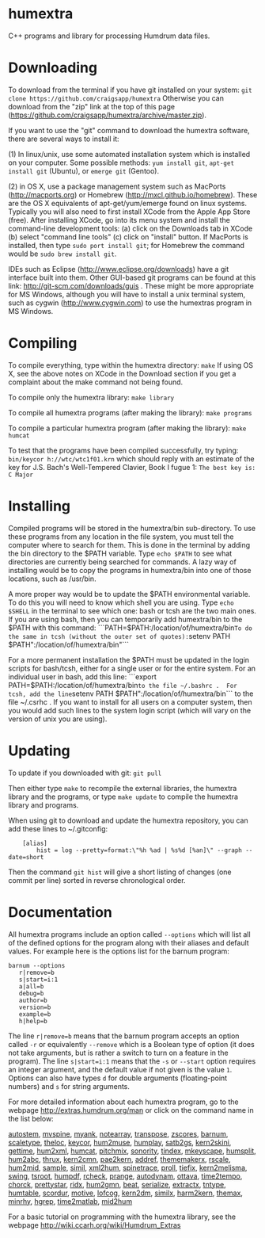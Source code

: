humextra
========

C++ programs and library for processing Humdrum data files.


Downloading
===========

To download from the terminal if you have git installed on your system:
   ```git clone https://github.com/craigsapp/humextra```
Otherwise you can download from the "zip" link at the top of this page
(https://github.com/craigsapp/humextra/archive/master.zip).

If you want to use the "git" command to download the humextra software, there are
several ways to install it:

(1) In linux/unix, use some automated installation system which is installed
on your computer.  Some possible methods: `yum install git`, `apt-get
install git` (Ubuntu), or `emerge git` (Gentoo).

(2) in OS X, use a package management system such as MacPorts
(http://macports.org) or Homebrew (http://mxcl.github.io/homebrew).  These
are the OS X equivalents of apt-get/yum/emerge found on linux systems.
Typically you will also need to first install XCode from the Apple App
Store (free).  After installing XCode, go into its menu system and install
the command-line development tools: (a) click on the Downloads tab in
XCode (b) select "command line tools" (c) click on "install" button.
If MacPorts is installed, then type `sudo port install git`; for Homebrew
the command would be `sudo brew install git`.

IDEs such as Eclipse (http://www.eclipse.org/downloads) have a git
interface built into them.  Other GUI-based git programs can be found
at this link: http://git-scm.com/downloads/guis . These might be more
appropriate for MS Windows, although you will have to install a unix
terminal system, such as cygwin (http://www.cygwin.com) to use the
humextras program in MS Windows.


Compiling
=========

To compile everything, type within the humextra directory:
    ```make```
If using OS X, see the above notes on XCode in the Download section if you get a 
complaint about the make command not being found.

To compile only the humextra library:
    ```make library```

To compile all humextra programs (after making the library):
    ```make programs```

To compile a particular humextra program (after making the library):
    ```make humcat```

To test that the programs have been compiled successfully, try typing:
    ```bin/keycor h://wtc/wtc1f01.krn```
which should reply with an estimate of the key for J.S. Bach's Well-Tempered Clavier, 
Book I fugue 1:
    ```The best key is: C Major```


Installing
==========

Compiled programs will be stored in the humextra/bin sub-directory.
To use these programs from any location in the file system, you must tell
the computer where to search for them.  This is done in the terminal by
adding the bin directory to the $PATH variable.  Type ```echo $PATH```
to see what directories are currently being searched for commands.
A lazy way of installing would be to copy the programs in humextra/bin
into one of those locations, such as /usr/bin.

A more proper way would be to update the $PATH environmental variable.
To do this you will need to know which shell you are using.  Type ```echo
$SHELL``` in the terminal to see which one: bash or tcsh are the two main
ones.  If you are using bash, then you can temporarily add humextra/bin
to the $PATH with this command:
    ```PATH=$PATH:/location/of/humextra/bin```
To do the same in tcsh (without the outer set of quotes):
    ```setenv PATH $PATH":/location/of/humextra/bin"```

For a more permanent installation the $PATH must be updated in the login
scripts for bash/tcsh, either for a single user or for the entire system.
For an individual user in bash, add this line:
    ```export PATH=$PATH:/location/of/humextra/bin```
to the file ~/.bashrc .  For tcsh, add the line
    ```setenv PATH $PATH":/location/of/humextra/bin```
to the file ~/.csrhc .  If you want to install for all users on a computer
system, then you would add such lines to the system login script (which
will vary on the version of unix you are using).


Updating
========

To update if you downloaded with git:
   ```git pull```

Then either type `make` to recompile the external libraries, the humextra 
library and the programs, or type `make update` to compile the humextra
library and programs.

When using git to download and update the humextra repository, you can add these
lines to ~/.gitconfig:
```
    [alias]
        hist = log --pretty=format:\"%h %ad | %s%d [%an]\" --graph --date=short
```
Then the command `git hist` will give a short listing of changes (one commit per line)
sorted in reverse chronological order.


Documentation
=============

All humextra programs include an option called `--options` which will list
all of the defined options for the program along with their aliases and default values. 
For example here is the options list for the barnum program:
```
barnum --options
   r|remove=b
   s|start=i:1
   a|all=b
   debug=b
   author=b
   version=b
   example=b
   h|help=b
```

The line `r|remove=b` means that the barnum program accepts an option
called `-r` or equivalently `--remove` which is a Boolean type of option
(it does not take arguments, but is rather a switch to turn on a feature
in the program).  The line `s|start=i:1` means that the `-s` or `--start`
option requires an integer argument, and the default value if not given
is the value `1`.  Options can also have types `d` for double arguments 
(floating-point numbers) and `s` for string arguments.

For more detailed information about each humextra program, go to the webpage
    http://extras.humdrum.org/man
or click on the command name in the list below:

[autostem](http://extras.humdrum.org/man/autostem),
[mvspine](http://extras.humdrum.org/man/mvspine),
[myank](http://extras.humdrum.org/man/myank),
[notearray](http://extras.humdrum.org/man/notearray),
[transpose](http://extras.humdrum.org/man/transpose),
[zscores](http://extras.humdrum.org/man/zscores),
[barnum](http://extras.humdrum.org/man/barnum),
[scaletype](http://extras.humdrum.org/man/scaletype),
[theloc](http://extras.humdrum.org/man/theloc),
[keycor](http://extras.humdrum.org/man/keycor),
[hum2muse](http://extras.humdrum.org/man/hum2muse),
[humplay](http://extras.humdrum.org/man/humplay),
[satb2gs](http://extras.humdrum.org/man/satb2gs),
[kern2skini](http://extras.humdrum.org/man/kern2skini),
[gettime](http://extras.humdrum.org/man/gettime),
[hum2xml](http://extras.humdrum.org/man/hum2xml),
[humcat](http://extras.humdrum.org/man/humcat),
[pitchmix](http://extras.humdrum.org/man/pitchmix),
[sonority](http://extras.humdrum.org/man/sonority),
[tindex](http://extras.humdrum.org/man/tindex),
[mkeyscape](http://extras.humdrum.org/man/mkeyscape),
[humsplit](http://extras.humdrum.org/man/humsplit),
[hum2abc](http://extras.humdrum.org/man/hum2abc),
[thrux](http://extras.humdrum.org/man/thrux),
[kern2cmn](http://extras.humdrum.org/man/kern2cmn),
[pae2kern](http://extras.humdrum.org/man/pae2kern),
[addref](http://extras.humdrum.org/man/addref),
[thememakerx](http://extras.humdrum.org/man/thememakerx),
[rscale](http://extras.humdrum.org/man/rscale),
[hum2mid](http://extras.humdrum.org/man/hum2mid),
[sample](http://extras.humdrum.org/man/sample),
[simil](http://extras.humdrum.org/man/simil),
[xml2hum](http://extras.humdrum.org/man/xml2hum),
[spinetrace](http://extras.humdrum.org/man/spinetrace),
[proll](http://extras.humdrum.org/man/proll),
[tiefix](http://extras.humdrum.org/man/tiefix),
[kern2melisma](http://extras.humdrum.org/man/kern2melisma),
[swing](http://extras.humdrum.org/man/swing),
[tsroot](http://extras.humdrum.org/man/tsroot),
[humpdf](http://extras.humdrum.org/man/humpdf),
[rcheck](http://extras.humdrum.org/man/rcheck),
[prange](http://extras.humdrum.org/man/prange),
[autodynam](http://extras.humdrum.org/man/autodynam),
[ottava](http://extras.humdrum.org/man/ottava),
[time2tempo](http://extras.humdrum.org/man/time2tempo),
[chorck](http://extras.humdrum.org/man/chorck),
[prettystar](http://extras.humdrum.org/man/prettystar),
[ridx](http://extras.humdrum.org/man/ridx),
[hum2gmn](http://extras.humdrum.org/man/hum2gmn),
[beat](http://extras.humdrum.org/man/beat),
[serialize](http://extras.humdrum.org/man/serialize),
[extractx](http://extras.humdrum.org/man/extractx),
[tntype](http://extras.humdrum.org/man/tntype),
[humtable](http://extras.humdrum.org/man/humtable),
[scordur](http://extras.humdrum.org/man/scordur),
[motive](http://extras.humdrum.org/man/motive),
[lofcog](http://extras.humdrum.org/man/lofcog),
[kern2dm](http://extras.humdrum.org/man/kern2dm),
[similx](http://extras.humdrum.org/man/similx),
[harm2kern](http://extras.humdrum.org/man/harm2kern),
[themax](http://extras.humdrum.org/man/themax),
[minrhy](http://extras.humdrum.org/man/minrhy),
[hgrep](http://extras.humdrum.org/man/hgrep),
[time2matlab](http://extras.humdrum.org/man/time2matlab),
[mid2hum](http://extras.humdrum.org/man/mid2hum)

For a basic tutorial on programming with the humextra library, see the webpage
    http://wiki.ccarh.org/wiki/Humdrum_Extras

